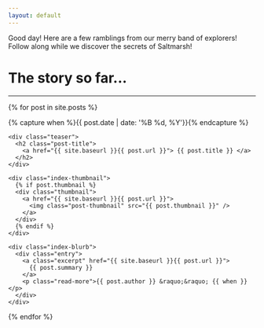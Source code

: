 ```yaml
---
layout: default
---
```


Good day! Here are a few ramblings from our merry band of explorers! Follow along while we discover the secrets of Saltmarsh!

# The story so far...

---

<div class="posts">

{% for post in site.posts %}

{% capture when %}{{ post.date | date: '%B %d, %Y'}}{% endcapture %}

  <div class="post">

    <div class="teaser">
      <h2 class="post-title">
        <a href="{{ site.baseurl }}{{ post.url }}"> {{ post.title }} </a>
      </h2>
    </div>

    <div class="index-thumbnail">
      {% if post.thumbnail %}
      <div class="thumbnail">
        <a href="{{ site.baseurl }}{{ post.url }}">
          <img class="post-thumbnail" src="{{ post.thumbnail }}" />
        </a>
      </div>
      {% endif %}
    </div>

    <div class="index-blurb">
      <div class="entry">
        <a class="excerpt" href="{{ site.baseurl }}{{ post.url }}">
          {{ post.summary }}
        </a>
        <p class="read-more">{{ post.author }} &raquo;&raquo; {{ when }} </p>
      </div>
    </div>

  </div>
  {% endfor %}
</div>
